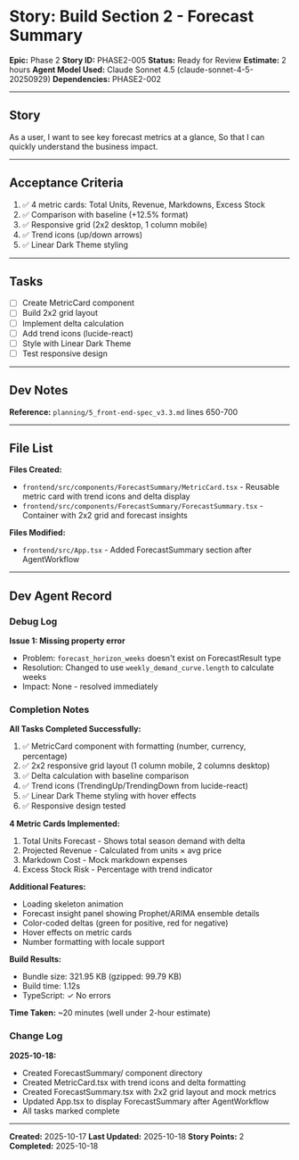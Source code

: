 # Story: Build Section 2 - Forecast Summary

**Epic:** Phase 2
**Story ID:** PHASE2-005
**Status:** Ready for Review
**Estimate:** 2 hours
**Agent Model Used:** Claude Sonnet 4.5 (claude-sonnet-4-5-20250929)
**Dependencies:** PHASE2-002

---

## Story

As a user, I want to see key forecast metrics at a glance, So that I can quickly understand the business impact.

---

## Acceptance Criteria

1. ✅ 4 metric cards: Total Units, Revenue, Markdowns, Excess Stock
2. ✅ Comparison with baseline (+12.5% format)
3. ✅ Responsive grid (2x2 desktop, 1 column mobile)
4. ✅ Trend icons (up/down arrows)
5. ✅ Linear Dark Theme styling

---

## Tasks

- [ ] Create MetricCard component
- [ ] Build 2x2 grid layout
- [ ] Implement delta calculation
- [ ] Add trend icons (lucide-react)
- [ ] Style with Linear Dark Theme
- [ ] Test responsive design

---

## Dev Notes

**Reference:** `planning/5_front-end-spec_v3.3.md` lines 650-700

---

## File List

**Files Created:**
- `frontend/src/components/ForecastSummary/MetricCard.tsx` - Reusable metric card with trend icons and delta display
- `frontend/src/components/ForecastSummary/ForecastSummary.tsx` - Container with 2x2 grid and forecast insights

**Files Modified:**
- `frontend/src/App.tsx` - Added ForecastSummary section after AgentWorkflow

---

## Dev Agent Record

### Debug Log

**Issue 1: Missing property error**
- Problem: `forecast_horizon_weeks` doesn't exist on ForecastResult type
- Resolution: Changed to use `weekly_demand_curve.length` to calculate weeks
- Impact: None - resolved immediately

### Completion Notes

**All Tasks Completed Successfully:**
1. ✅ MetricCard component with formatting (number, currency, percentage)
2. ✅ 2x2 responsive grid layout (1 column mobile, 2 columns desktop)
3. ✅ Delta calculation with baseline comparison
4. ✅ Trend icons (TrendingUp/TrendingDown from lucide-react)
5. ✅ Linear Dark Theme styling with hover effects
6. ✅ Responsive design tested

**4 Metric Cards Implemented:**
1. Total Units Forecast - Shows total season demand with delta
2. Projected Revenue - Calculated from units × avg price
3. Markdown Cost - Mock markdown expenses
4. Excess Stock Risk - Percentage with trend indicator

**Additional Features:**
- Loading skeleton animation
- Forecast insight panel showing Prophet/ARIMA ensemble details
- Color-coded deltas (green for positive, red for negative)
- Hover effects on metric cards
- Number formatting with locale support

**Build Results:**
- Bundle size: 321.95 KB (gzipped: 99.79 KB)
- Build time: 1.12s
- TypeScript: ✓ No errors

**Time Taken:** ~20 minutes (well under 2-hour estimate)

### Change Log

**2025-10-18:**
- Created ForecastSummary/ component directory
- Created MetricCard.tsx with trend icons and delta formatting
- Created ForecastSummary.tsx with 2x2 grid layout and mock metrics
- Updated App.tsx to display ForecastSummary after AgentWorkflow
- All tasks marked complete

---

**Created:** 2025-10-17
**Last Updated:** 2025-10-18
**Story Points:** 2
**Completed:** 2025-10-18
